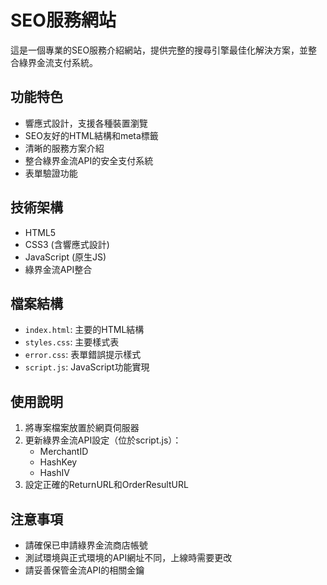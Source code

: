 # SEO服務網站

這是一個專業的SEO服務介紹網站，提供完整的搜尋引擎最佳化解決方案，並整合綠界金流支付系統。

## 功能特色

- 響應式設計，支援各種裝置瀏覽
- SEO友好的HTML結構和meta標籤
- 清晰的服務方案介紹
- 整合綠界金流API的安全支付系統
- 表單驗證功能

## 技術架構

- HTML5
- CSS3 (含響應式設計)
- JavaScript (原生JS)
- 綠界金流API整合

## 檔案結構

- `index.html`: 主要的HTML結構
- `styles.css`: 主要樣式表
- `error.css`: 表單錯誤提示樣式
- `script.js`: JavaScript功能實現

## 使用說明

1. 將專案檔案放置於網頁伺服器
2. 更新綠界金流API設定（位於script.js）：
   - MerchantID
   - HashKey
   - HashIV
3. 設定正確的ReturnURL和OrderResultURL

## 注意事項

- 請確保已申請綠界金流商店帳號
- 測試環境與正式環境的API網址不同，上線時需要更改
- 請妥善保管金流API的相關金鑰